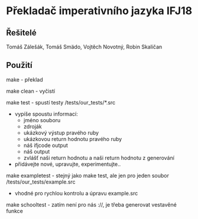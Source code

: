 # Překladač imperativního jazyka IFJ18

## Řešitelé

Tomáš Zálešák, Tomáš Smädo, Vojtěch Novotný, Robin Skaličan

## Použití

make - překlad

make clean - vyčistí

make test - spustí testy /tests/our_tests/*.src
 - vypíše spoustu informací:
    - jméno souboru
    - zdroják
    - ukázkový výstup pravého ruby
    - ukázkovou return hodnotu pravého ruby
    - náš ifjcode output
    - náš output
    - zvlášť naši return hodnotu a naši return hodnotu z generování
 - přidávejte nové, upravujte, experimentujte..

make exampletest - stejný jako make test, ale jen pro jeden soubor /tests/our_tests/example.src
 - vhodné pro rychlou kontrolu a úpravu example.src

make schooltest - zatím není pro nás ://, je třeba generovat vestavěné funkce
